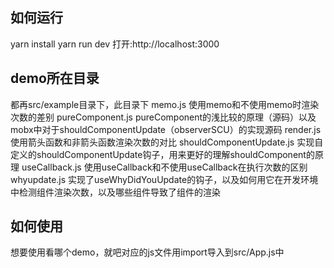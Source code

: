 ## 如何运行
yarn install
yarn run dev
打开:http://localhost:3000

## demo所在目录
都再src/example目录下，此目录下
memo.js 使用memo和不使用memo时渲染次数的差别
pureComponent.js pureComponent的浅比较的原理（源码）以及mobx中对于shouldComponentUpdate（observerSCU）的实现源码
render.js 使用箭头函数和非箭头函数渲染次数的对比
shouldComponentUpdate.js 实现自定义的shouldComponentUpdate钩子，用来更好的理解shouldComponent的原理
useCallback.js 使用useCallback和不使用useCallback在执行次数的区别
whyupdate.js 实现了useWhyDidYouUpdate的钩子，以及如何用它在开发环境中检测组件渲染次数，以及哪些组件导致了组件的渲染

## 如何使用
想要使用看哪个demo，就吧对应的js文件用import导入到src/App.js中
